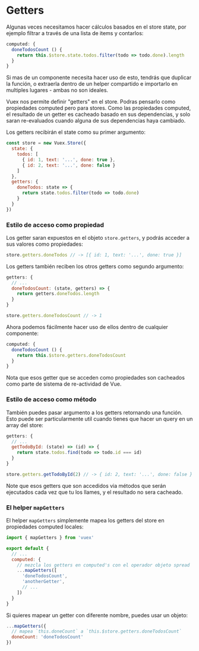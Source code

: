 # Getters

Algunas veces necesitamos hacer cálculos basados en el store state, por ejemplo filtrar a través de una lista de items y contarlos:

``` js
computed: {
  doneTodosCount () {
    return this.$store.state.todos.filter(todo => todo.done).length
  }
}
```

Si mas de un componente necesita hacer uso de esto, tendrás que duplicar la función, o extraerla dentro de un helper compartido e importarlo en multiples lugares - ambas no son ideales.

Vuex nos permite definir "getters" en el store. Podras pensarlo como propiedades computed pero para stores. Como las propiedades computed, el resultado de un getter es cacheado basado en sus dependencias, y solo saran re-evaluados cuando alguna de sus dependencias haya cambiado.

Los getters recibirán el state como su primer argumento:

``` js
const store = new Vuex.Store({
  state: {
    todos: [
      { id: 1, text: '...', done: true },
      { id: 2, text: '...', done: false }
    ]
  },
  getters: {
    doneTodos: state => {
      return state.todos.filter(todo => todo.done)
    }
  }
})
```

### Estilo de acceso como propiedad

Los getter saran expuestos en el objeto `store.getters`, y podrás acceder a sus valores como propiedades:

``` js
store.getters.doneTodos // -> [{ id: 1, text: '...', done: true }]
```

Los getters también reciben los otros getters como segundo argumento:

``` js
getters: {
  // ...
  doneTodosCount: (state, getters) => {
    return getters.doneTodos.length
  }
}
```

``` js
store.getters.doneTodosCount // -> 1
```

Ahora podemos fácilmente hacer uso de ellos dentro de cualquier componente:

``` js
computed: {
  doneTodosCount () {
    return this.$store.getters.doneTodosCount
  }
}
```

Nota que esos getter que se acceden como propiedades son cacheados como parte de sistema de re-actividad de Vue.

### Estilo de acceso como método

También puedes pasar argumento a los getters retornando una función. Esto puede ser particularmente util cuando tienes que hacer un query en un array del store:

```js
getters: {
  // ...
  getTodoById: (state) => (id) => {
    return state.todos.find(todo => todo.id === id)
  }
}
```

``` js
store.getters.getTodoById(2) // -> { id: 2, text: '...', done: false }
```

Note que esos getters que son accedidos via métodos que serán ejecutados cada vez que tu los llames, y el resultado no sera cacheado.

### El helper `mapGetters`

El helper `mapGetters` simplemente mapea los getters del store en propiedades computed locales:

``` js
import { mapGetters } from 'vuex'

export default {
  // ...
  computed: {
    // mezcla los getters en computed's con el operador objeto spread
    ...mapGetters([
      'doneTodosCount',
      'anotherGetter',
      // ...
    ])
  }
}
```

Si quieres mapear un getter con diferente nombre, puedes usar un objeto:

``` js
...mapGetters({
  // mapea `this.doneCount` a `this.$store.getters.doneTodosCount`
  doneCount: 'doneTodosCount'
})
```
